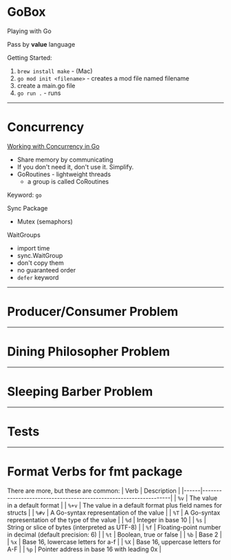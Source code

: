 # GoBox
Playing with Go

Pass by **value** language      

Getting Started:
1. `brew install make` - (Mac)
2. `go mod init <filename>` - creates a mod file named filename
3. create a main.go file
4. `go run .` - runs 

------
# Concurrency
[Working with Concurrency in Go](https://www.udemy.com/course/working-with-concurrency-in-go-golang/)
- Share memory by communicating
- If you don't need it, don't use it. Simplify.
- GoRoutines - lightweight threads
    - a group is called CoRoutines
 
Keyword: `go`

Sync Package   
- Mutex (semaphors)

WaitGroups
  - import time
  - sync.WaitGroup
  - don't copy them
  - no guaranteed order
  - `defer` keyword

-----------
# Producer/Consumer Problem

-----------
# Dining Philosopher Problem

-----------
# Sleeping Barber Problem

------
# Tests

------
# Format Verbs for fmt package
There are more, but these are common:
| Verb | Description                                                      |
|------|------------------------------------------------------------------|
| `%v`  | The value in a default format                                    |
| `%+v` | The value in a default format plus field names for structs       |
| `%#v` | A Go-syntax representation of the value                          |
| `%T`  | A Go-syntax representation of the type of the value              |
| `%d`  | Integer in base 10                                              |
| `%s`  | String or slice of bytes (interpreted as UTF-8)                 |
| `%f`  | Floating-point number in decimal (default precision: 6)         |
| `%t`  | Boolean, true or false                                          |
| `%b`  | Base 2                                                          |
| `%x`  | Base 16, lowercase letters for a-f                              |
| `%X`  | Base 16, uppercase letters for A-F                              |
| `%p`  | Pointer address in base 16 with leading 0x                      |

